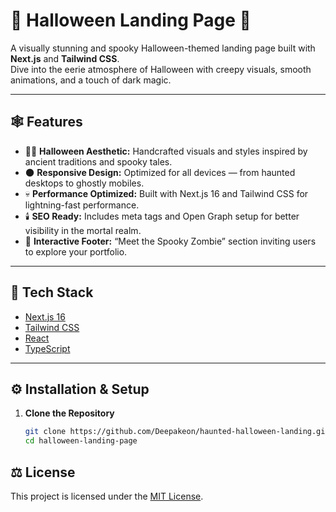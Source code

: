 # 🎃 Halloween Landing Page 👻

A visually stunning and spooky Halloween-themed landing page built with **Next.js** and **Tailwind CSS**.  
Dive into the eerie atmosphere of Halloween with creepy visuals, smooth animations, and a touch of dark magic.

---

## 🕸️ Features

- 🧛‍♂️ **Halloween Aesthetic:** Handcrafted visuals and styles inspired by ancient traditions and spooky tales.  
- 🌑 **Responsive Design:** Optimized for all devices — from haunted desktops to ghostly mobiles.  
- 💀 **Performance Optimized:** Built with Next.js 16 and Tailwind CSS for lightning-fast performance.  
- 🕯️ **SEO Ready:** Includes meta tags and Open Graph setup for better visibility in the mortal realm.  
- 🧟 **Interactive Footer:** “Meet the Spooky Zombie” section inviting users to explore your portfolio.

---

## 🧰 Tech Stack

- [Next.js 16](https://nextjs.org)
- [Tailwind CSS](https://tailwindcss.com)
- [React](https://react.dev)
- [TypeScript](https://www.typescriptlang.org)

---

## ⚙️ Installation & Setup

1. **Clone the Repository**

   ```bash
   git clone https://github.com/Deepakeon/haunted-halloween-landing.git
   cd halloween-landing-page

## ⚖️ License
This project is licensed under the [MIT License](./LICENSE).